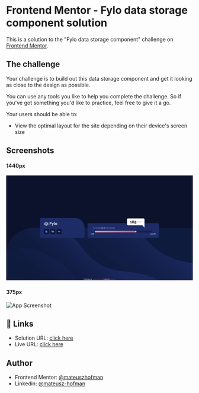 
# Frontend Mentor - Fylo data storage component solution
This is a solution to the "Fylo data storage component" challenge on [Frontend Mentor](https://www.frontendmentor.io/challenges/fylo-data-storage-component-1dZPRbV5n).


## The challenge
Your challenge is to build out this data storage component and get it looking as close to the design as possible.

You can use any tools you like to help you complete the challenge. So if you've got something you'd like to practice, feel free to give it a go.

Your users should be able to:

-  View the optimal layout for the site depending on their device's screen size
## Screenshots
#### 1440px
![App Screenshot](./screenshots/Screenshot_desktop.png)
#### 375px
![App Screenshot](../screenshots/Screenshot_mobile.png)


## 🔗 Links
- Solution URL: [click here](https://www.frontendmentor.io/solutions/fylodatastoragecomponent-pzF-zBjBNJ)
- Live URL: [click here](https://mateuszhofman.github.io/fylo-data-storage-component.github.io/)
## Author

- Frontend Mentor: [@mateuszhofman](https://www.frontendmentor.io/profile/mateuszhofman)
- Linkedin: [@mateusz-hofman](https://www.linkedin.com/in/mateusz-hofman-b815502a8/)

